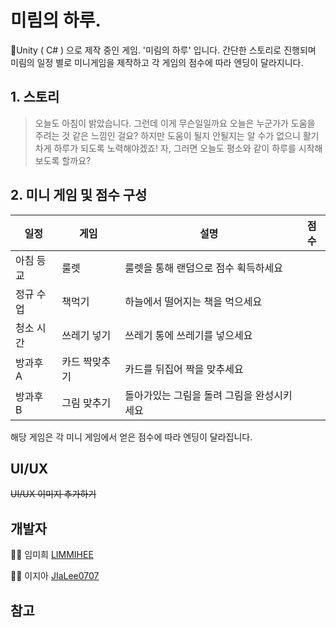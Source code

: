 # 미림의 하루.

🏫Unity ( C# ) 으로 제작 중인 게임. '미림의 하루' 입니다.
간단한 스토리로 진행되며 미림의 일정 별로 미니게임을 제작하고 각 게임의 점수에 따라 엔딩이 달라지니다.

## 1. 스토리

> 오늘도 아침이 밝았습니다.
> 그런데 이게 무슨일일까요
> 오늘은 누군가가 도움을 주려는 것 같은 느낌인 걸요?
> 하지만 도움이 될지 안될지는 알 수가 없으니 활기차게 하루가 되도록 노력해야겠죠!
> 자, 그러면 오늘도 평소와 같이 하루를 시작해보도록 할까요?

## 2. 미니 게임 및 점수 구성

일정|게임|설명|점수
---|---|---|---|
아침 등교|룰렛|룰렛을 통해 랜덤으로 점수 획득하세요||
정규 수업|책먹기|하늘에서 떨어지는 책을 먹으세요||
청소 시간|쓰레기 넣기|쓰레기 통에 쓰레기를 넣으세요||
방과후 A|카드 짝맞추기|카드를 뒤집어 짝을 맞추세요||
방과후 B|그림 맞추기|돌아가있는 그림을 돌려 그림을 완성시키세요||

해당 게임은 각 미니 게임에서 얻은 점수에 따라 엔딩이 달라집니다.

## UI/UX

~~UI/UX 이미지 추가하기~~


## 개발자

👩‍💻 임미희 [LIMMIHEE](https://github.com/LIMMIHEE)

👩‍💻 이지아 [JIaLee0707](https://github.com/JiaLee0707)

## 참고

